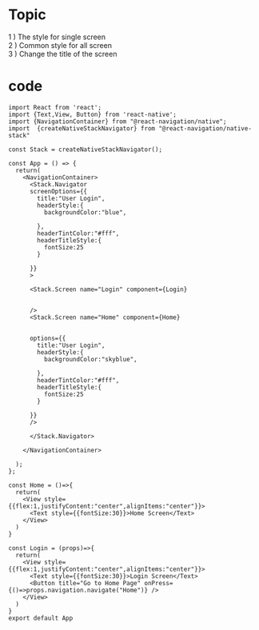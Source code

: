 # Topic

1 ) The style for single screen <br>
2 ) Common style for all screen<br>
3 ) Change the title of the screen<br>



# code



    import React from 'react';
    import {Text,View, Button} from 'react-native';
    import {NavigationContainer} from "@react-navigation/native";
    import  {createNativeStackNavigator} from "@react-navigation/native-stack"

    const Stack = createNativeStackNavigator();

    const App = () => {
      return(
        <NavigationContainer>
          <Stack.Navigator
          screenOptions={{
            title:"User Login",
            headerStyle:{
              backgroundColor:"blue",

            },
            headerTintColor:"#fff",
            headerTitleStyle:{
              fontSize:25
            }

          }}
          >

          <Stack.Screen name="Login" component={Login} 


          />
          <Stack.Screen name="Home" component={Home}


          options={{
            title:"User Login",
            headerStyle:{
              backgroundColor:"skyblue",

            },
            headerTintColor:"#fff",
            headerTitleStyle:{
              fontSize:25
            }

          }}
          />

          </Stack.Navigator>

        </NavigationContainer>

      );
    };

    const Home = ()=>{
      return(
        <View style={{flex:1,justifyContent:"center",alignItems:"center"}}>
          <Text style={{fontSize:30}}>Home Screen</Text>
        </View>
      )
    }

    const Login = (props)=>{
      return(
        <View style={{flex:1,justifyContent:"center",alignItems:"center"}}>
          <Text style={{fontSize:30}}>Login Screen</Text>
          <Button title="Go to Home Page" onPress={()=>props.navigation.navigate("Home")} />
        </View>
      )
    }
    export default App
